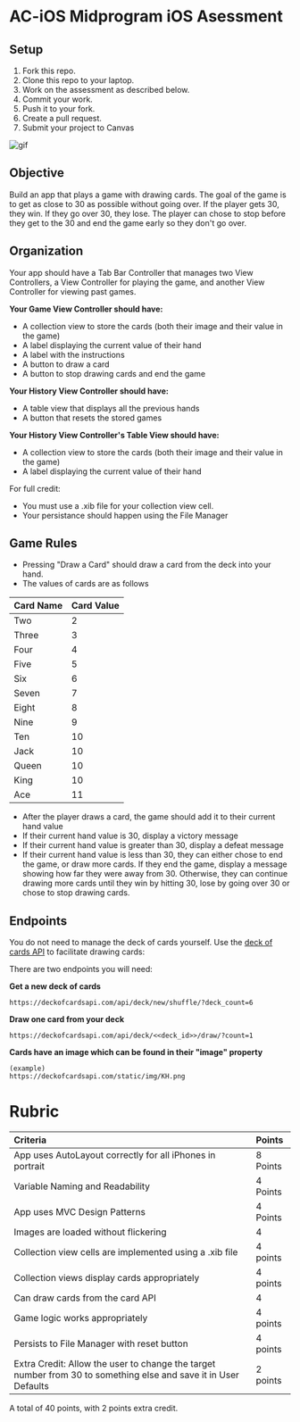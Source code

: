 # AC-iOS Midprogram iOS Asessment

## Setup

1. Fork this repo.
1. Clone this repo to your laptop.
1. Work on the assessment as described below.
1. Commit your work.
1. Push it to your fork.
1. Create a pull request.
1. Submit your project to Canvas

![gif](https://github.com/C4Q/AC-iOS-MidUnit4Assessment/blob/master/midUnit4Assessment.gif)

## Objective

Build an app that plays a game with drawing cards.  The goal of the game is to get as close to 30 as possible without going over.  If the player gets 30, they win.  If they go over 30, they lose.  The player can chose to stop before they get to the 30 and end the game early so they don't go over.


## Organization

Your app should have a Tab Bar Controller that manages two View Controllers, a View Controller for playing the game, and another View Controller for viewing past games.

**Your Game View Controller should have:**

- A collection view to store the cards (both their image and their value in the game)
- A label displaying the current value of their hand
- A label with the instructions
- A button to draw a card
- A button to stop drawing cards and end the game

**Your History View Controller should have:**

- A table view that displays all the previous hands
- A button that resets the stored games

**Your History View Controller's Table View should have:**

- A collection view to store the cards (both their image and their value in the game)
- A label displaying the current value of their hand

For full credit:

- You must use a .xib file for your collection view cell.
- Your persistance should happen using the File Manager


## Game Rules

- Pressing "Draw a Card" should draw a card from the deck into your hand.
- The values of cards are as follows

| Card Name | Card Value |
|---|---|
| Two | 2 |
| Three | 3 |
| Four | 4 |
| Five | 5 |
| Six | 6 |
| Seven | 7 |
| Eight | 8 |
| Nine | 9 |
| Ten | 10 |
| Jack | 10 |
| Queen | 10 |
| King | 10 |
| Ace | 11 |

- After the player draws a card, the game should add it to their current hand value
- If their current hand value is 30, display a victory message
- If their current hand value is greater than 30, display a defeat message
- If their current hand value is less than 30, they can either chose to end the game, or draw more cards.  If they end the game, display a message showing how far they were away from 30.  Otherwise, they can continue drawing more cards until they win by hitting 30, lose by going over 30 or chose to stop drawing cards.

## Endpoints

You do not need to manage the deck of cards yourself.  Use the [deck of cards API](https://deckofcardsapi.com/) to facilitate drawing cards:

There are two endpoints you will need:


**Get a new deck of cards**

```
https://deckofcardsapi.com/api/deck/new/shuffle/?deck_count=6
```

**Draw one card from your deck**

```
https://deckofcardsapi.com/api/deck/<<deck_id>>/draw/?count=1
```

**Cards have an image which can be found in their "image" property**

```
(example)
https://deckofcardsapi.com/static/img/KH.png
```


# Rubric

Criteria | Points
:---|:---
App uses AutoLayout correctly for all iPhones in portrait | 8 Points
Variable Naming and Readability | 4 Points
App uses MVC Design Patterns | 4 Points
Images are loaded without flickering | 4
Collection view cells are implemented using a .xib file | 4 points
Collection views display cards appropriately | 4 points
Can draw cards from the card API | 4
Game logic works appropriately | 4 points
Persists to File Manager with reset button | 4 points
Extra Credit: Allow the user to change the target number from 30 to something else and save it in User Defaults | 2 points


A total of 40 points, with 2 points extra credit.
